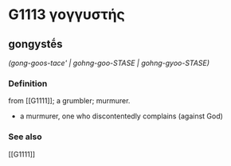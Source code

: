# G1113 γογγυστής

## gongystḗs

_(gong-goos-tace' | gohng-goo-STASE | gohng-gyoo-STASE)_

### Definition

from [[G1111]]; a grumbler; murmurer.

- a murmurer, one who discontentedly complains (against God)

### See also

[[G1111]]


